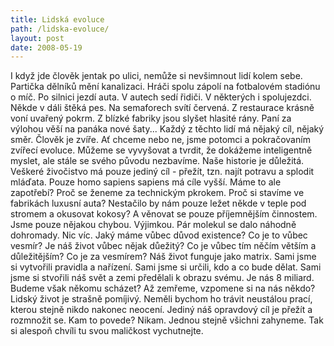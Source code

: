 ```yaml
---
title: Lidská evoluce
path: /lidska-evoluce/
layout: post
date: 2008-05-19
---
```


I když jde člověk jentak po ulici, nemůže si nevšimnout lidí kolem sebe. Partička dělníků mění kanalizaci. Hráči spolu zápolí na fotbalovém stadiónu o míč. Po silnici jezdí auta. V autech sedí řidiči. V některých i spolujezdci. Někde v dáli štěká pes. Na semaforech svítí červená. Z restaurace krásně voní uvařený pokrm. Z blízké fabriky jsou slyšet hlasité rány. Paní za výlohou věší na panáka nové šaty... Každý z těchto lidí má nějaký cíl, nějaký směr. Člověk je zvíře. Ať chceme nebo ne, jsme potomci a pokračovaním zvířecí evoluce. Můžeme se vyvyšovat a tvrdit, že dokážeme inteligentně myslet, ale stále se svého původu nezbavíme. Naše historie je důležitá. Veškeré živočistvo má pouze jediný cíl - přežít, tzn. najít potravu a splodit mláďata. Pouze homo sapiens sapiens má cíle vyšší. Máme to ale zapotřebí? Proč se ženeme za technickým pkrokem. Proč si stavíme ve fabrikách luxusní auta? Nestačilo by nám pouze ležet někde v teple pod stromem a okusovat kokosy? A věnovat se pouze příjemnějším činnostem. Jsme pouze nějakou chybou. Výjimkou. Pár molekul se dalo náhodně dohromady. Nic víc. Jaký máme vůbec důvod existence? Co je to vůbec vesmír? Je náš život vůbec nějak důežitý? Co je vůbec tím něčím větším a důležitějším? Co je za vesmírem? Náš život funguje jako matrix. Sami jsme si vytvořili pravidla a nařízení. Sami jsme si určili, kdo a co bude dělat. Sami jsme si stvořili náš svět a zemi předělali k obrazu svému. Je nás 8 miliard. Budeme však někomu scházet? Až zemřeme, vzpomene si na nás někdo? Lidský život je strašně pomíjivý. Neměli bychom ho trávit neustálou prací, kterou stejně nikdo nakonec neocení. Jediný náš opravdový cíl je přežít a rozmnožit se. Kam to povede? Nikam. Jednou stejně všichni zahyneme. Tak si alespoň chvíli tu svou maličkost vychutnejte.
